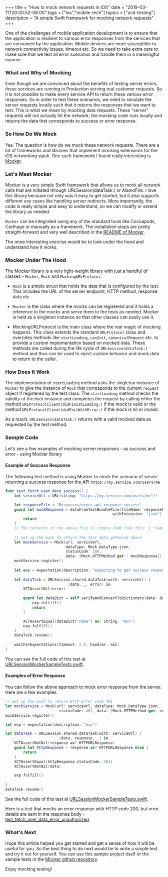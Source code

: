 +++
title = "How to mock network requests in iOS"
date = "2019-03-11T20:00:52-08:00"
tags = ["ios","mobile-tech"]
topics = ["unit-testing"]
description = "A simple Swift framework for mocking network requests"
+++

One of the challenges of mobile application development is to ensure that the application is resilient to various error responses from the services that are consumed by the application. Mobile devices are more susceptible to network connectivity issues, timeout etc. So we need to take extra care to make sure that we test all error scenarios and handle them in a meaningful manner.

### What and Why of Mocking
Even though we are convinced about the benefits of testing server errors, these services are running in Production serving real customer requests. So it is not possible to make every service API to return these various error responses. So in order to test these scenarios, we need to simulate the server requests locally such that it returns the responses that we want to test. This is what we mean by mocking data requests. These "server" requests will not actually hit the network; the mocking code runs locally and returns the data that corresponds to success or error response.

### So How Do We Mock

Yes. The question is how do we mock these network requests. There are a lot of frameworks and libraries that implement mocking extensions for the iOS networking stack. One such framework I found really interesting is [Mocker](https://github.com/WeTransfer/Mocker). 

### Let's Meet Mocker

Mocker is a very simple Swift framework that allows us to mock all network calls that are initiated through URLSession(dataTask:) or AlamoFire. I love this library because not only was it easy to get started, but it also supports different use cases like handling server redirects. More importantly, the code is really simple and easy to understand, so we can modify or extend the library as needed.

`Mocker` can be integrated using any of the standard tools like Cocoapods, Carthage or manually as a framework. The installation steps are pretty straight-forward and very well described in the [README of Mocker](https://github.com/WeTransfer/Mocker#installation).

The more interesting exercise would be to look under the hood and understand how it works.

### Mocker Under The Hood
The Mocker library is a very light-weight library with just a handful of classes - `Mocker`, `Mock` and `MockingURLProtocol`.

* `Mock` is a simple struct that holds the data that is configured by the test. This includes the URL of the server endpoint, 
HTTP method, response data etc.

* `Mocker` is the class where the mocks can be registered and it holds a reference to the mocks and serve them 
to the tests as needed. Mocker is held as a singleton instance so that other classes can easily use it.

* MockingURLProtocol is the main class where the real magic of mocking happens. 
This class extends the standard `URLProtocol` class and overrides methods like `startLoading`, `canInit`, `canonicalRequest` etc.
to provide a custom implementation based on mocked data. These methods are called during the life cycle of 
`URLSession(dataTask:)` method and thus can be used to inject custom behavior and mock data to return to the caller.

### How Does It Work
The implementation of `startLoading` method asks the singleton instance of `Mocker` to give the instance of `Mock` that 
corresponds to the current `request` object if registered by the test class. The `startLoading` method checks the validity 
of the `Mock` instance and completes the request by calling either the method `URLProtocolClient(didFinishLoading:)`
if the mock is valid or the method `URLProtocolClient(didFailWithError:)` if the mock is nil or invalid.

As a result, `URLSession(dataTask:)` returns with a valid mocked data as requested by the test method. 

### Sample Code

Let's see a few examples of mocking server responses - as success and error - using Mocker library

#### Example of Success Response

The following test method is using Mocker to mock the scenario of server returning a success 
response for the API `https://my.service.com/users/me`

```swift
func test_fetch_user_data_success() {
    let serviceUrl = URL(string: "https://my.service.com/users/me")!

    let responseFile = "Resources/users-api-response-success"
    guard let mockResponse = dataFromTestBundleFile(fileName: responseFile, 
                                                withExtension: "json") else {
        return
    }
    // The contents of the above file is simple JSON like this: { "name": "Ann" }
    
    // Set up the mock to return the test data gathered above
    let mockService = Mock(url: serviceUrl, 
                           dataType: Mock.DataType.json, 
                           statusCode: 200, 
                           data: [Mock.HTTPMethod.get : mockResponse])
    mockService.register()
    
    let exp = expectation(description: "expecting to get success response")
    
    let dataTask = URLSession.shared.dataTask(with: serviceUrl) { 
                            (data, _, error) in
        XCTAssertNil(error)
        
        guard let dataDict = self.verifyAndConvertToDictionary(data: data) else {
            exp.fulfill()
            return
        }

        XCTAssertEqual(dataDict["name"] as? String, "Ann")
        exp.fulfill()
    }
    dataTask.resume()
    
    waitForExpectations(timeout: 2.0, handler: nil)
}
```
You can see the full code of this test at [URLSessionMockerSampleTests.swift](https://github.com/annjose/my-learnings/blob/7b6fe8686cadb40c64319766d59ddfe95db1a7b2/URLSessionMockerSample/URLSessionMockerSampleTests/URLSessionMockerSampleTests.swift#L24).

#### Examples of Error Response

You can follow the above approach to mock error response from the server. Here are a few examples:

```swift
// Set up the mock to return HTTP Error code 401
let mockService = Mock(url: serviceUrl, dataType: Mock.DataType.json, 
                        statusCode: 401, data: [Mock.HTTPMethod.get: emptyData])
mockService.register()

let exp = expectation(description: "exp")

let dataTask = URLSession.shared.dataTask(with: serviceUrl) { 
                        (data, response, _) in
    XCTAssertNotNil(response as? HTTPURLResponse)
    guard let httpResponse = response as? HTTPURLResponse else {
        return
    }
    XCTAssertEqual(httpResponse.statusCode, 401)
    XCTAssertNotNil(data)

    exp.fulfill()
    
}
dataTask.resume()
```

See the full code of this test at [URLSessionMockerSampleTests.swift](https://github.com/annjose/my-learnings/blob/7b6fe8686cadb40c64319766d59ddfe95db1a7b2/URLSessionMockerSample/URLSessionMockerSampleTests/URLSessionMockerSampleTests.swift#L58).


Here is a test that mocks an error response with HTTP code 200, but error details are sent in the response body -
 [test_fetch_user_data_error_unauthorized](https://github.com/annjose/my-learnings/blob/7b6fe8686cadb40c64319766d59ddfe95db1a7b2/URLSessionMockerSample/URLSessionMockerSampleTests/URLSessionMockerSampleTests.swift#L93).

### What's Next
Hope this article helped you get started and get a sense of how it will be useful for you. So the best thing to do next 
would be to write a simple test and try it out for yourself. You can use this sample project itself or the sample tests 
in the [Mocker github repository](https://github.com/WeTransfer/Mocker).

Enjoy mocking testing!